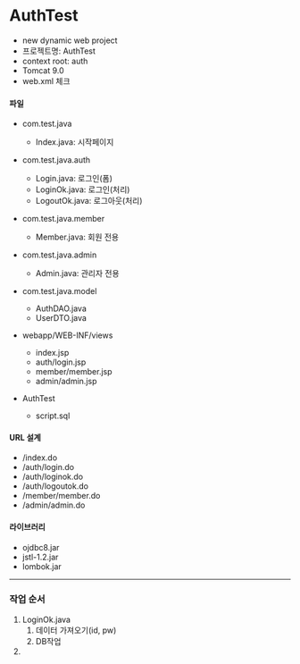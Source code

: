 # AuthTest

- new dynamic web project
- 프로젝트명: AuthTest
- context root: auth
- Tomcat 9.0
- web.xml 체크

#### 파일

- com.test.java
  - Index.java: 시작페이지
- com.test.java.auth
  - Login.java: 로그인(폼)
  - LoginOk.java: 로그인(처리)
  - LogoutOk.java: 로그아웃(처리)
- com.test.java.member
  - Member.java: 회원 전용
- com.test.java.admin
  - Admin.java: 관리자 전용
- com.test.java.model
  - AuthDAO.java
  - UserDTO.java
  
- webapp/WEB-INF/views
  - index.jsp
  - auth/login.jsp
  - member/member.jsp
  - admin/admin.jsp
- AuthTest
  - script.sql

#### URL 설계

- /index.do
- /auth/login.do
- /auth/loginok.do
- /auth/logoutok.do
- /member/member.do
- /admin/admin.do

#### 라이브러리
- ojdbc8.jar
- jstl-1.2.jar
- lombok.jar

---

### 작업 순서
1. LoginOk.java
   1. 데이터 가져오기(id, pw)
   2. DB작업
2. 